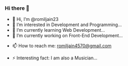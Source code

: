 ### Hi there 👋

<!--
**romiljain23/romiljain23** is a ✨ _special_ ✨ repository because its `README.md` (this file) appears on your GitHub profile.
-->

- 👋 Hi, I’m @romiljain23
- 👀 I’m interested in Development and Programming...
- 🌱 I’m currently learning Web Development...
- 🔭 I’m currently working on Front-End Development...
<!-- - 👯 I’m looking to collaborate on ...
- 🤔 I’m looking for help with ...
- 💬 Ask me about ... -->
- 📫 How to reach me: romiljain4570@gmail.com 
<!-- - 😄 Pronouns: ... -->
- ⚡ Interesting fact: I am also a Musician...

